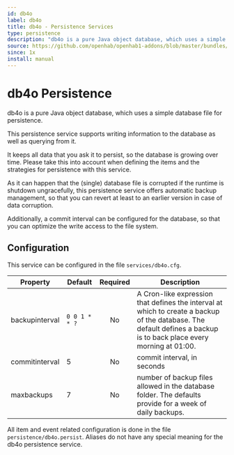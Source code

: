 ```yaml
---
id: db4o
label: db4o
title: db4o - Persistence Services
type: persistence
description: "db4o is a pure Java object database, which uses a simple database file for persistence."
source: https://github.com/openhab/openhab1-addons/blob/master/bundles/persistence/org.openhab.persistence.db4o/README.md
since: 1x
install: manual
---
```


<!-- Attention authors: Do not edit directly. Please add your changes to the appropriate source repository -->

<!-- {% include base.html %} -->

# db4o Persistence

db4o is a pure Java object database, which uses a simple database file for persistence. 

This persistence service supports writing information to the database as well as querying from it.

It keeps all data that you ask it to persist, so the database is growing over time. Please take this into account when defining the items and the strategies for persistence with this service.

As it can happen that the (single) database file is corrupted if the runtime is shutdown ungracefully, this persistence service offers automatic backup management, so that you can revert at least to an earlier version in case of data corruption.

Additionally, a commit interval can be configured for the database, so that you can optimize the write access to the file system.

## Configuration

This service can be configured in the file `services/db4o.cfg`.

| Property | Default | Required | Description |
|----------|---------|:--------:|-------------|
| backupinterval | `0 0 1 * * ?` | No | A Cron-like expression that defines the interval at which to create a backup of the database.  The default defines a backup is to back place every morning at 01:00. |
| commitinterval | 5 |    No    | commit interval, in seconds |
| maxbackups | 7     |    No    | number of backup files allowed in the database folder.  The defaults provide for a week of daily backups. |

All item and event related configuration is done in the file `persistence/db4o.persist`.  Aliases do not have any special meaning for the db4o persistence service.
